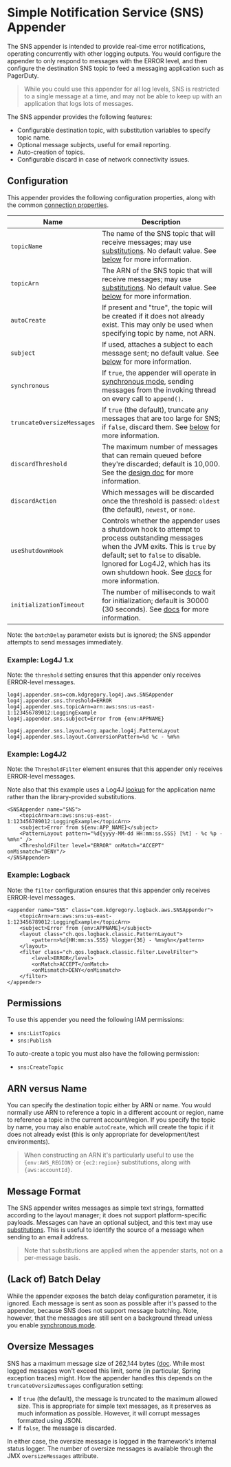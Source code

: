 # Simple Notification Service (SNS) Appender

The SNS appender is intended to provide real-time error notifications, operating concurrently
with other logging outputs. You would configure the appender to only respond to messages with
the ERROR level, and then configure the destination SNS topic to feed a messaging application
such as PagerDuty.

> While you could use this appender for all log levels, SNS is restricted to a single message
  at a time, and may not be able to keep up with an application that logs lots of messages.

The SNS appender provides the following features:

* Configurable destination topic, with substitution variables to specify topic name.
* Optional message subjects, useful for email reporting.
* Auto-creation of topics.
* Configurable discard in case of network connectivity issues.


## Configuration

This appender provides the following configuration properties, along with the common [connection properties](client.md#configuration-properties).

Name                        | Description
----------------------------|----------------------------------------------------------------
`topicName`                 | The name of the SNS topic that will receive messages; may use [substitutions](substitutions.md). No default value. See [below](#arn-versus-name) for more information.
`topicArn`                  | The ARN of the SNS topic that will receive messages; may use [substitutions](substitutions.md). No default value. See [below](#arn-versus-name) for more information.
`autoCreate`                | If present and "true", the topic will be created if it does not already exist. This may only be used when specifying topic by name, not ARN.
`subject`                   | If used, attaches a subject to each message sent; no default value. See [below](#message-format) for more information.
`synchronous`               | If `true`, the appender will operate in [synchronous mode](design.md#synchronous-mode), sending messages from the invoking thread on every call to `append()`.
`truncateOversizeMessages`  | If `true` (the default), truncate any messages that are too large for SNS; if `false`, discard them. See [below](#oversize-messages) for more information.
`discardThreshold`          | The maximum number of messages that can remain queued before they're discarded; default is 10,000. See the [design doc](design.md#message-discard) for more information.
`discardAction`             | Which messages will be discarded once the threshold is passed: `oldest` (the default), `newest`, or `none`.
`useShutdownHook`           | Controls whether the appender uses a shutdown hook to attempt to process outstanding messages when the JVM exits. This is `true` by default; set to `false` to disable. Ignored for Log4J2, which has its own shutdown hook. See [docs](design.md#shutdown) for more information.
`initializationTimeout`     | The number of milliseconds to wait for initialization; default is 30000 (30 seconds). See [docs](design.md#initialization) for more information.

Note: the `batchDelay` parameter exists but is ignored; the SNS appender attempts to send messages immediately.


### Example: Log4J 1.x

Note: the `threshold` setting ensures that this appender only receives ERROR-level messages.

```
log4j.appender.sns=com.kdgregory.log4j.aws.SNSAppender
log4j.appender.sns.threshold=ERROR
log4j.appender.sns.topicArn=arn:aws:sns:us-east-1:123456789012:LoggingExample
log4j.appender.sns.subject=Error from {env:APPNAME}

log4j.appender.sns.layout=org.apache.log4j.PatternLayout
log4j.appender.sns.layout.ConversionPattern=%d %c - %m%n
```


### Example: Log4J2

Note: the `ThresholdFilter` element ensures that this appender only receives ERROR-level messages.

Note also that this example uses a Log4J [lookup](https://logging.apache.org/log4j/2.x/manual/lookups.html#EnvironmentLookup)
for the application name rather than the library-provided substitutions.

```
<SNSAppender name="SNS">
    <topicArn>arn:aws:sns:us-east-1:123456789012:LoggingExample</topicArn>
    <subject>Error from ${env:APP_NAME}</subject>
    <PatternLayout pattern="%d{yyyy-MM-dd HH:mm:ss.SSS} [%t] - %c %p - %m%n" />
    <ThresholdFilter level="ERROR" onMatch="ACCEPT" onMismatch="DENY"/>
</SNSAppender>
```


### Example: Logback

Note: the `filter` configuration ensures that this appender only receives ERROR-level messages.

```
<appender name="SNS" class="com.kdgregory.logback.aws.SNSAppender">
    <topicArn>arn:aws:sns:us-east-1:123456789012:LoggingExample</topicArn>
    <subject>Error from {env:APPNAME}</subject>
    <layout class="ch.qos.logback.classic.PatternLayout">
        <pattern>%d{HH:mm:ss.SSS} %logger{36} - %msg%n</pattern>
    </layout>
    <filter class="ch.qos.logback.classic.filter.LevelFilter">
        <level>ERROR</level>
        <onMatch>ACCEPT</onMatch>
        <onMismatch>DENY</onMismatch>
    </filter>
</appender>
```


## Permissions

To use this appender you need the following IAM permissions:

* `sns:ListTopics`
* `sns:Publish`

To auto-create a topic you must also have the following permission:

* `sns:CreateTopic`


## ARN versus Name

You can specify the destination topic either by ARN or name. You would normally use ARN to reference
a topic in a different account or region, name to reference a topic in the current account/region. If
you specify the topic by name, you may also enable `autoCreate`, which will create the topic if it
does not already exist (this is only appropriate for development/test environments).

> When constructing an ARN it's particularly useful to use the `{env:AWS_REGION}` or `{ec2:region}`
  substitutions, along with `{aws:accountId}`.


## Message Format

The SNS appender writes messages as simple text strings, formatted according to the layout manager;
it does not support platform-specific payloads. Messages can have an optional subject, and this text
may use [substitutions](substitutions.md). This is useful to identify the source of a message when
sending to an email address.

> Note that substitutions are applied when the appender starts, not on a per-message basis.


## (Lack of) Batch Delay

While the appender exposes the batch delay configuration parameter, it is ignored. Each message is
sent as soon as possible after it's passed to the appender, because SNS does not support message
batching. Note, however, that the messages are still sent on a background thread unless you enable
[synchronous mode](design.md#synchronous-mode).


## Oversize Messages

SNS has a maximum message size of 262,144 bytes ([doc](https://docs.aws.amazon.com/sns/latest/api/API_Publish.html).
While most logged messages won't exceed this limit, some (in particular, Spring exception traces)
might. How the appender handles this depends on the `truncateOversizeMessages` configuration setting:

* If `true` (the default), the message is truncated to the maximum allowed size. This is appropriate
  for simple text messages, as it preserves as much information as possible. However, it will corrupt
  messages formatted using JSON.
* If `false`, the message is discarded.

In either case, the oversize message is logged in the framework's internal status logger. The number
of oversize messages is available through the JMX `oversizeMessages` attribute.
